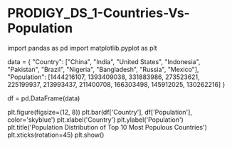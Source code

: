 # PRODIGY_DS_1-Countries-Vs-Population

import pandas as pd
import matplotlib.pyplot as plt


data = {
    "Country": ["China", "India", "United States", "Indonesia", "Pakistan", "Brazil", "Nigeria", "Bangladesh", "Russia", "Mexico"],
    "Population": [1444216107, 1393409038, 331883986, 273523621, 225199937, 213993437, 211400708, 166303498, 145912025, 130262216]
}


df = pd.DataFrame(data)


plt.figure(figsize=(12, 8))
plt.bar(df['Country'], df['Population'], color='skyblue')
plt.xlabel('Country')
plt.ylabel('Population')
plt.title('Population Distribution of Top 10 Most Populous Countries')
plt.xticks(rotation=45)
plt.show()